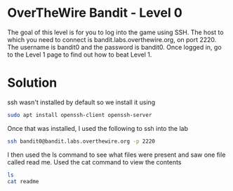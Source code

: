# OverTheWire Bandit - Level 0
The goal of this level is for you to log into the game using SSH. The host to which you need to connect is bandit.labs.overthewire.org, on port 2220. The username is bandit0 and the password is bandit0. Once logged in, go to the Level 1 page to find out how to beat Level 1.
# Solution
ssh wasn't installed by default so we install it using 

```bash
sudo apt install openssh-client openssh-server
```

Once that was installed, I used the following to ssh into the lab

```bash
ssh bandit0@bandit.labs.overthewire.org -p 2220
```

I then used the ls command to see what files were present and saw one file called read me. Used the cat command to view the contents

```bash
ls
cat readme
```
